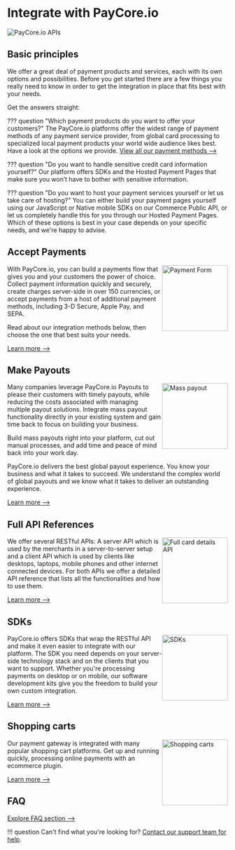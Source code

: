 # Integrate with PayCore.io

![PayCore.io APIs](/images/paycore-apis.png)


## Basic principles

We offer a great deal of payment products and services, each with its own options and possibilities.
Before you get started there are a few things you really need to know in order to get the integration in place that fits best with your needs.

Get the answers straight:

??? question "Which payment products do you want to offer your customers?"
    The PayCore.io platforms offer the widest range of payment methods of any payment service provider, from global card processing to specialized local payment products your world wide audience likes best. Have a look at the options we provide.
    [View all our payment methods -->](https://paycore.io/portfolio-category/payment-methods/)

??? question "Do you want to handle sensitive credit card information yourself?"
    Our platform offers SDKs and the Hosted Payment Pages that make sure you won’t have to bother with sensitive information.

??? question "Do you want to host your payment services yourself or let us take care of hosting?"
    You can either build your payment pages yourself using our JavaScript or Native mobile SDKs on our Commerce Public API, or let us completely handle this for you through our Hosted Payment Pages. Which of these options is best in your case depends on your specific needs, and we're happy to advise.


## Accept Payments

<img src="/integration/images/icon-api.svg" alt="Payment Form" style="width: 150px; float: right;">

With PayCore.io, you can build a payments flow that gives you and your customers the power of choice. Collect payment information quickly and securely, create charges server-side in over 150 currencies, or accept payments from a host of additional payment methods, including 3-D Secure, Apple Pay, and SEPA.

Read about our integration methods below, then choose the one that best suits your needs.

[Learn more -->](/integration/accept-payments/)


## Make Payouts

<img src="/integration/images/icon-masspayments2.svg" alt="Mass payout" style="width: 150px; float: right;">

Many companies leverage PayCore.io Payouts to please their customers with timely payouts, while reducing the costs associated with managing multiple payout solutions. Integrate mass payout functionality directly in your existing system and gain time back to focus on building your business.

Build mass payouts right into your platform, cut out manual processes, and add time and peace of mind back into your work day.

PayCore.io delivers the best global payout experience. You know your business and what it takes to succeed. We understand the complex world of global payouts and we know what it takes to deliver an outstanding experience.

[Learn more -->](/integration/make-payouts/)


## Full API References

<img src="/integration/images/swagger.svg" alt="Full card details API" style="width: 150px; float: right;">

We offer several RESTful APIs: A server API which is used by the merchants in a server-to-server setup and a client API which is used by clients like desktops, laptops, mobile phones and other internet connected devices. For both APIs we offer a detailed API reference that lists all the functionalities and how to use them.

[Learn more -->](/integration/api-references/)


## SDKs

<img src="/integration/images/mobile-sdk.svg" alt="SDKs" style="width: 150px; float: right;">

PayCore.io offers SDKs that wrap the RESTful API and make it even easier to integrate with our platform. The SDK you need depends on your server-side technology stack and on the clients that you want to support.
Whether you're processing payments on desktop or on mobile, our software development kits give you the freedom to build your own custom integration. 
  
[Learn more -->](/integration/sdks/)


## Shopping carts

<img src="/integration/images/merchant.svg" alt="Shopping carts" style="width: 150px; float: right;">

Our payment gateway is integrated with many popular shopping cart platforms. Get up and running quickly, processing online payments with an ecommerce plugin.

[Learn more -->](/integration/cms-modules/)


## FAQ

[Explore FAQ section -->](/getting-started/faq/)

!!! question
    Can't find what you're looking for? [Contact our support team for help](https://support.paycore.io/).